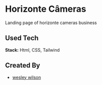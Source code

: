 # Horizonte Câmeras
Landing page of horizonte cameras business
## Used Tech

**Stack:** Html, CSS, Tailwind

## Created By

- [wesley wilson](https://github.com/wesleywil)

